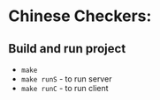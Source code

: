 # Chinese Checkers:
## Build and run project
- `make`
- `make runS` - to run server
- `make runC` - to run client

